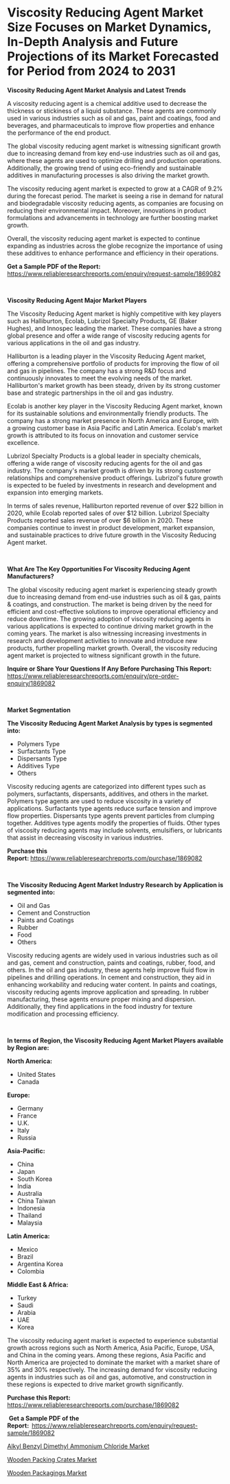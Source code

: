 <p><h1>Viscosity Reducing Agent Market Size Focuses on Market Dynamics, In-Depth Analysis and Future Projections of its Market Forecasted for Period from 2024 to 2031</h1></p><p><strong>Viscosity Reducing Agent Market Analysis and Latest Trends</strong></p>
<p><p>A viscosity reducing agent is a chemical additive used to decrease the thickness or stickiness of a liquid substance. These agents are commonly used in various industries such as oil and gas, paint and coatings, food and beverages, and pharmaceuticals to improve flow properties and enhance the performance of the end product.</p><p>The global viscosity reducing agent market is witnessing significant growth due to increasing demand from key end-use industries such as oil and gas, where these agents are used to optimize drilling and production operations. Additionally, the growing trend of using eco-friendly and sustainable additives in manufacturing processes is also driving the market growth.</p><p>The viscosity reducing agent market is expected to grow at a CAGR of 9.2% during the forecast period. The market is seeing a rise in demand for natural and biodegradable viscosity reducing agents, as companies are focusing on reducing their environmental impact. Moreover, innovations in product formulations and advancements in technology are further boosting market growth.</p><p>Overall, the viscosity reducing agent market is expected to continue expanding as industries across the globe recognize the importance of using these additives to enhance performance and efficiency in their operations.</p></p>
<p><strong>Get a Sample PDF of the Report:&nbsp;</strong> <a href="https://www.reliableresearchreports.com/enquiry/request-sample/1869082">https://www.reliableresearchreports.com/enquiry/request-sample/1869082</a></p>
<p>&nbsp;</p>
<p><strong>Viscosity Reducing Agent Major Market Players</strong></p>
<p><p>The Viscosity Reducing Agent market is highly competitive with key players such as Halliburton, Ecolab, Lubrizol Specialty Products, GE (Baker Hughes), and Innospec leading the market. These companies have a strong global presence and offer a wide range of viscosity reducing agents for various applications in the oil and gas industry.</p><p>Halliburton is a leading player in the Viscosity Reducing Agent market, offering a comprehensive portfolio of products for improving the flow of oil and gas in pipelines. The company has a strong R&D focus and continuously innovates to meet the evolving needs of the market. Halliburton's market growth has been steady, driven by its strong customer base and strategic partnerships in the oil and gas industry.</p><p>Ecolab is another key player in the Viscosity Reducing Agent market, known for its sustainable solutions and environmentally friendly products. The company has a strong market presence in North America and Europe, with a growing customer base in Asia Pacific and Latin America. Ecolab's market growth is attributed to its focus on innovation and customer service excellence.</p><p>Lubrizol Specialty Products is a global leader in specialty chemicals, offering a wide range of viscosity reducing agents for the oil and gas industry. The company's market growth is driven by its strong customer relationships and comprehensive product offerings. Lubrizol's future growth is expected to be fueled by investments in research and development and expansion into emerging markets.</p><p>In terms of sales revenue, Halliburton reported revenue of over $22 billion in 2020, while Ecolab reported sales of over $12 billion. Lubrizol Specialty Products reported sales revenue of over $6 billion in 2020. These companies continue to invest in product development, market expansion, and sustainable practices to drive future growth in the Viscosity Reducing Agent market.</p></p>
<p>&nbsp;</p>
<p><strong>What Are The Key Opportunities For Viscosity Reducing Agent Manufacturers?</strong></p>
<p><p>The global viscosity reducing agent market is experiencing steady growth due to increasing demand from end-use industries such as oil & gas, paints & coatings, and construction. The market is being driven by the need for efficient and cost-effective solutions to improve operational efficiency and reduce downtime. The growing adoption of viscosity reducing agents in various applications is expected to continue driving market growth in the coming years. The market is also witnessing increasing investments in research and development activities to innovate and introduce new products, further propelling market growth. Overall, the viscosity reducing agent market is projected to witness significant growth in the future.</p></p>
<p><strong>Inquire or Share Your Questions If Any Before Purchasing This Report:</strong> <a href="https://www.reliableresearchreports.com/enquiry/pre-order-enquiry/1869082">https://www.reliableresearchreports.com/enquiry/pre-order-enquiry/1869082</a></p>
<p>&nbsp;</p>
<p><strong>Market Segmentation</strong></p>
<p><strong>The Viscosity Reducing Agent Market Analysis by types is segmented into:</strong></p>
<p><ul><li>Polymers Type</li><li>Surfactants Type</li><li>Dispersants Type</li><li>Additives Type</li><li>Others</li></ul></p>
<p><p>Viscosity reducing agents are categorized into different types such as polymers, surfactants, dispersants, additives, and others in the market. Polymers type agents are used to reduce viscosity in a variety of applications. Surfactants type agents reduce surface tension and improve flow properties. Dispersants type agents prevent particles from clumping together. Additives type agents modify the properties of fluids. Other types of viscosity reducing agents may include solvents, emulsifiers, or lubricants that assist in decreasing viscosity in various industries.</p></p>
<p><strong>Purchase this Report:&nbsp;</strong><a href="https://www.reliableresearchreports.com/purchase/1869082">https://www.reliableresearchreports.com/purchase/1869082</a></p>
<p>&nbsp;</p>
<p><strong>The Viscosity Reducing Agent Market Industry Research by Application is segmented into:</strong></p>
<p><ul><li>Oil and Gas</li><li>Cement and Construction</li><li>Paints and Coatings</li><li>Rubber</li><li>Food</li><li>Others</li></ul></p>
<p><p>Viscosity reducing agents are widely used in various industries such as oil and gas, cement and construction, paints and coatings, rubber, food, and others. In the oil and gas industry, these agents help improve fluid flow in pipelines and drilling operations. In cement and construction, they aid in enhancing workability and reducing water content. In paints and coatings, viscosity reducing agents improve application and spreading. In rubber manufacturing, these agents ensure proper mixing and dispersion. Additionally, they find applications in the food industry for texture modification and processing efficiency.</p></p>
<p>&nbsp;</p>
<p><strong>In terms of Region, the Viscosity Reducing Agent Market Players available by Region are:</strong></p>
<p>
    <p> <strong> North America: </strong>
        <ul>
            <li>United States</li>
            <li>Canada</li>
        </ul>
        </p> 
    <p> <strong> Europe: </strong>
        <ul>
            <li>Germany</li>
            <li>France</li>
            <li>U.K.</li>
            <li>Italy</li>
            <li>Russia</li>
        </ul>
        </p> 
    <p> <strong> Asia-Pacific: </strong>
        <ul>
            <li>China</li>
            <li>Japan</li>
            <li>South Korea</li>
            <li>India</li>
            <li>Australia</li>
            <li>China Taiwan</li>
            <li>Indonesia</li>
            <li>Thailand</li>
            <li>Malaysia</li>
        </ul>
        </p> 
    <p> <strong> Latin America: </strong>
        <ul>
            <li>Mexico</li>
            <li>Brazil</li>
            <li>Argentina Korea</li>
            <li>Colombia</li>
        </ul>
        </p> 
    <p> <strong> Middle East & Africa: </strong>
        <ul>
            <li>Turkey</li>
            <li>Saudi</li>
            <li>Arabia</li>
            <li>UAE</li>
            <li>Korea</li>
        </ul>
    </p>
    </p>
<p><p>The viscosity reducing agent market is expected to experience substantial growth across regions such as North America, Asia Pacific, Europe, USA, and China in the coming years. Among these regions, Asia Pacific and North America are projected to dominate the market with a market share of 35% and 30% respectively. The increasing demand for viscosity reducing agents in industries such as oil and gas, automotive, and construction in these regions is expected to drive market growth significantly.</p></p>
<p><strong>Purchase this Report: </strong><a href="https://www.reliableresearchreports.com/purchase/1869082">https://www.reliableresearchreports.com/purchase/1869082</a></p>
<p>&nbsp;<strong>Get a Sample PDF of the Report:&nbsp;&nbsp;</strong><a href="https://www.reliableresearchreports.com/enquiry/request-sample/1869082">https://www.reliableresearchreports.com/enquiry/request-sample/1869082</a></p>
<p><strong></strong></p>
<p><p><a href="https://view.publitas.com/reportprime-1/alkyl-benzyl-dimethyl-ammonium-chloride-market-offers-provide-insightful-data-for-the-time-period-from-2023-to-2030-and-also-provide-analysis-based-on-application-type-and-region/">Alkyl Benzyl Dimethyl Ammonium Chloride Market</a></p><p><a href="https://view.publitas.com/reportprime-1/wooden-packing-crates-market-centers-on-aspects-such-as-market-growth-market-share-market-opportunity-and-projected-forecasts-spanning-from-2023-to-2030/">Wooden Packing Crates Market</a></p><p><a href="https://view.publitas.com/reportprime-1/wooden-packagings-market-analysis-examines-its-scope-on-growth-opportunities-and-forecasted-trends-spanning-from-2023-to-2030/">Wooden Packagings Market</a></p></p>